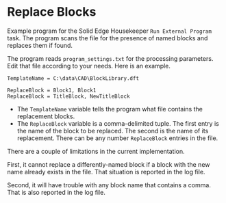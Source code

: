 # Replace Blocks

Example program for the Solid Edge Housekeeper `Run External Program` task.  The program scans the file for the presence of named blocks and replaces them if found.  

The program reads `program_settings.txt` for the processing parameters.  Edit that file according to your needs.  Here is an example.

```
TemplateName = C:\data\CAD\BlockLibrary.dft

ReplaceBlock = Block1, Block1
ReplaceBlock = TitleBlock, NewTitleBlock
```

- The `TemplateName` variable tells the program what file contains the replacement blocks.
- The `ReplaceBlock` variable is a comma-delimited tuple.  The first entry is the name of the block to be replaced.  The second is the name of its replacement.  There can be any number `ReplaceBlock` entries in the file.
 
There are a couple of limitations in the current implementation.  

First, it cannot replace a differently-named block if a block with the new name already exists in the file.  That situation is reported in the log file.

Second, it will have trouble with any block name that contains a comma.  That is also reported in the log file.